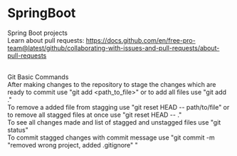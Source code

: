 # SpringBoot
Spring Boot projects
<br/> Learn about pull requests: https://docs.github.com/en/free-pro-team@latest/github/collaborating-with-issues-and-pull-requests/about-pull-requests

<br/> Git Basic Commands
<br/> After making changes to the repository to stage the changes which are ready to commit use "git add <path_to_file>" or to add all files use "git add ."
<br/> To remove a added file from stagging use "git reset HEAD -- path/to/file" or to remove all stagged files at once use "git reset HEAD -- ."
<br/> To see all changes made and list of stagged and unstagged files use "git status"
<br/> To commit stagged changes with commit message use "git commit -m "removed wrong project, added .gitignore" "
